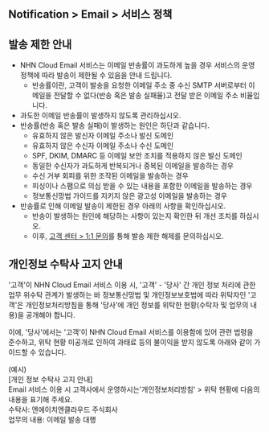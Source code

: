 ## Notification > Email > 서비스 정책

<span id='operation-policy'></span>

## 발송 제한 안내

- NHN Cloud Email 서비스는 이메일 반송률이 과도하게 높을 경우 서비스의 운영 정책에 따라 발송이 제한될 수 있음을 안내 드립니다.
  - 반송률이란, 고객이 발송을 요청한 이메일 주소 중 수신 SMTP 서버로부터 이메일을 전달할 수 없다(반송 혹은 발송 실패율)고 전달 받은 이메일 주소 비율입니다.
- 과도한 이메일 반송률이 발생하지 않도록 관리하십시오.
- 반송률(반송 혹은 발송 실패)이 발생하는 원인은 하단과 같습니다.
  - 유효하지 않은 발신자 이메일 주소나 발신 도메인
  - 유효하지 않은 수신자 이메일 주소나 수신 도메인
  - SPF, DKIM, DMARC 등 이메일 보안 조치를 적용하지 않은 발신 도메인
  - 동일한 수신자가 과도하게 반복되거나 중복된 이메일을 발송하는 경우
  - 수신 거부 회피를 위한 조작된 이메일을 발송하는 경우
  - 피싱이나 스팸으로 의심 받을 수 있는 내용을 포함한 이메일을 발송하는 경우
  - 정보통신망법 가이드를 지키지 않은 광고성 이메일을 발송하는 경우
- 반송률로 인해 이메일 발송이 제한된 경우 아래의 사항을 확인하십시오.
  - 반송이 발생하는 원인에 해당하는 사항이 있는지 확인한 뒤 개선 조치를 하십시오.
  - 이후, [고객 센터 > 1:1 문의](https://www.nhncloud.com/kr/support/inquiry)를 통해 발송 제한 해제를 문의하십시오.

## 개인정보 수탁사 고지 안내

'고객'이 NHN Cloud Email 서비스 이용 시, '고객' - '당사' 간 개인 정보 처리에 관한 업무 위수탁 관계가 발생하는 바 정보통신망법 및 개인정보보호법에 따라 위탁자인 '고객'은 개인정보처리방침을 통해 '당사'에 개인 정보를 위탁한 현황(수탁자 및 업무의 내용)을
공개해야 합니다.

이에, '당사'에서는 '고객'이 NHN Cloud Email 서비스를 이용함에 있어 관련 법령을 준수하고, 위탁 현황 미공개로 인하여 과태료 등의 불이익을 받지 않도록 아래와 같이 가이드할 수 있습니다.

(예시)<br>
[개인 정보 수탁사 고지 안내]<br>
Email 서비스 이용 시 고객사에서 운영하시는'개인정보처리방침' > 위탁 현황에 다음의 내용을 표기해 주세요. <br>
수탁사: 엔에이치엔클라우드 주식회사<br>
업무의 내용: 이메일 발송 대행